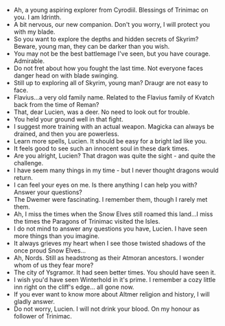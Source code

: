 - Ah, a young aspiring explorer from Cyrodiil. Blessings of Trinimac on you. I am Idrinth.
- A bit nervous, our new companion. Don't you worry, I will protect you with my blade.
- So you want to explore the depths and hidden secrets of Skyrim? Beware, young man, they can be darker than you wish.
- You may not be the best battlemage I've seen, but you have courage. Admirable.
- Do not fret about how you fought the last time. Not everyone faces danger head on with blade swinging.
- Still up to exploring all of Skyrim, young man? Draugr are not easy to face.
- Flavius...a very old family name. Related to the Flavius family of Kvatch back from the time of Reman?
- That, dear Lucien, was a deer. No need to look out for trouble.
- You held your ground well in that fight.
- I suggest more training with an actual weapon. Magicka can always be drained, and then you are powerless.
- Learn more spells, Lucien. It should be easy for a bright lad like you.
- It feels good to see such an innocent soul in these dark times.
- Are you alright, Lucien? That dragon was quite the sight - and quite the challenge.
- I have seem many things in my time - but I never thought dragons would return.
- I can feel your eyes on me. Is there anything I can help you with? Answer your questions?
- The Dwemer were fascinating. I remember them, though I rarely met them.
- Ah, I miss the times when the Snow Elves still roamed this land...I miss the times the Paragons of Trinimac visited the Isles.
- I do not mind to answer any questions you have, Lucien. I have seen more things than you imagine.
- It always grieves my heart when I see those twisted shadows of the once proud Snow Elves...
- Ah, Nords. Still as headstrong as their Atmoran ancestors. I wonder whom of us they fear more?
- The city of Ysgramor. It had seen better times. You should have seen it.
- I wish you'd have seen Winterhold in it's prime. I remember a cozy little inn right on the cliff's edge... all gone now.
- If you ever want to know more about Altmer religion and history, I will gladly answer.
- Do not worry, Lucien. I will not drink your blood. On my honour as follower of Trinimac.
